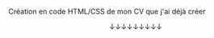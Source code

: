 <p>Création en code HTML/CSS de mon CV que j'ai déjà créer</p>
<p style="text-align:center">↓↓↓↓↓↓↓↓↓</p>
<a href="https://zupimages.net/viewer.php?id=19/50/39db.jpg"><img src="https://zupimages.net/up/19/50/39db.jpg" alt="" /></a>
